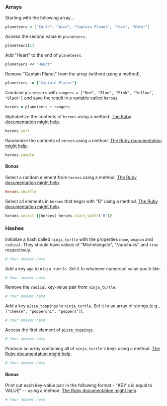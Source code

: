 ### Arrays

Starting with the following array...

```rb
planeteers = ["Earth", "Wind", "Captain Planet", "Fire", "Water"]
```

Access the second value in `planeteers`.

```rb
planeteers[1]
```

Add "Heart" to the end of `planeteers`.

```rb
planeteers << "Heart"
```

Remove "Captain Planet" from the array (without using a method).

```rb
planeteers -= ["Captain Planet"]
```

Combine `planeteers` with `rangers = ["Red", "Blue", "Pink", "Yellow", "Black"]` and save the result in a variable called `heroes`.

```rb
heroes = planeteers + rangers
```

Alphabetize the contents of `heroes` using a method. [The Ruby documentation might help](http://ruby-doc.org/core-2.2.0/Array.html).

```rb
heroes.sort
```

Randomize the contents of `heroes` using a method. [The Ruby documentation might help](http://ruby-doc.org/core-2.2.0/Array.html).

```rb
heroes.sample
```

#### Bonus

Select a random element from `heroes` using a method. [The Ruby documentation might help](http://ruby-doc.org/core-2.2.0/Array.html).

```rb
Heroes.shuffle
```

Select all elements in `heroes` that begin with "B" using a method. [The Ruby documentation might help](http://ruby-doc.org/core-2.2.0/Array.html).

```rb
heroes.select {|heroes| heroes.start_with?('B')}
```

### Hashes

Initialize a hash called `ninja_turtle` with the properties `name`, `weapon` and `radical`. They should have values of "Michelangelo", "Nunchuks" and `true` respectively.

```rb
# Your answer here
```

Add a key `age` to `ninja_turtle`. Set it to whatever numerical value you'd like.

```rb
# Your answer here
```

Remove the `radical` key-value pair from `ninja_turtle`.

```rb
# Your answer here
```

Add a key `pizza_toppings` to `ninja_turtle`. Set it to an array of strings (e.g., `["cheese", "pepperoni", "peppers"]`).

```rb
# Your answer here
```

Access the first element of `pizza_toppings`.

```rb
# Your answer here
```

Produce an array containing all of `ninja_turtle`'s keys using a method. [The Ruby documentation might help](http://ruby-doc.org/core-1.9.3/Hash.html).

```rb
# Your answer here
```

#### Bonus

Print out each key-value pair in the following format - "KEY's is equal to VALUE" -- using a method. [The Ruby documentation might help](http://ruby-doc.org/core-1.9.3/Hash.html).

```rb
# Your answer here
```
